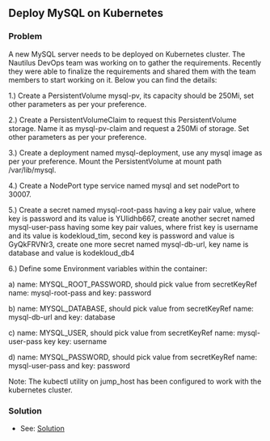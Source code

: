 ## Deploy MySQL on Kubernetes

### Problem

A new MySQL server needs to be deployed on Kubernetes cluster. The Nautilus DevOps team was working on to gather the
requirements. Recently they were able to finalize the requirements and shared them with the team members to start
working on it. Below you can find the details:

1.) Create a PersistentVolume mysql-pv, its capacity should be 250Mi, set other parameters as per your preference.

2.) Create a PersistentVolumeClaim to request this PersistentVolume storage. Name it as mysql-pv-claim and request a
250Mi of storage. Set other parameters as per your preference.

3.) Create a deployment named mysql-deployment, use any mysql image as per your preference. Mount the PersistentVolume
at mount path /var/lib/mysql.

4.) Create a NodePort type service named mysql and set nodePort to 30007.

5.) Create a secret named mysql-root-pass having a key pair value, where key is password and its value is YUIidhb667,
create another secret named mysql-user-pass having some key pair values, where frist key is username and its value is
kodekloud_tim, second key is password and value is GyQkFRVNr3, create one more secret named mysql-db-url, key name is
database and value is kodekloud_db4

6.) Define some Environment variables within the container:

a) name: MYSQL_ROOT_PASSWORD, should pick value from secretKeyRef name: mysql-root-pass and key: password

b) name: MYSQL_DATABASE, should pick value from secretKeyRef name: mysql-db-url and key: database

c) name: MYSQL_USER, should pick value from secretKeyRef name: mysql-user-pass key key: username

d) name: MYSQL_PASSWORD, should pick value from secretKeyRef name: mysql-user-pass and key: password

Note: The kubectl utility on jump_host has been configured to work with the kubernetes cluster.

### Solution

- See: [Solution](./solution.yaml)
